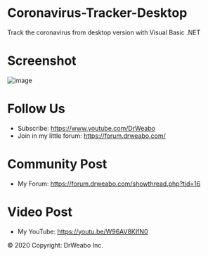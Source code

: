 # Coronavirus-Tracker-Desktop
Track the coronavirus from desktop version with Visual Basic .NET

# Screenshot
![image](https://media.discordapp.net/attachments/524271574660939792/690561925016453210/unknown.png?width=1126&height=634)

# Follow Us

- Subscribe: https://www.youtube.com/DrWeabo
- Join in my little forum: https://forum.drweabo.com/

# Community Post

- My Forum: https://forum.drweabo.com/showthread.php?tid=16

# Video Post

- My YouTube: https://youtu.be/W96AV8KIfN0

© 2020 Copyright: DrWeabo Inc.
